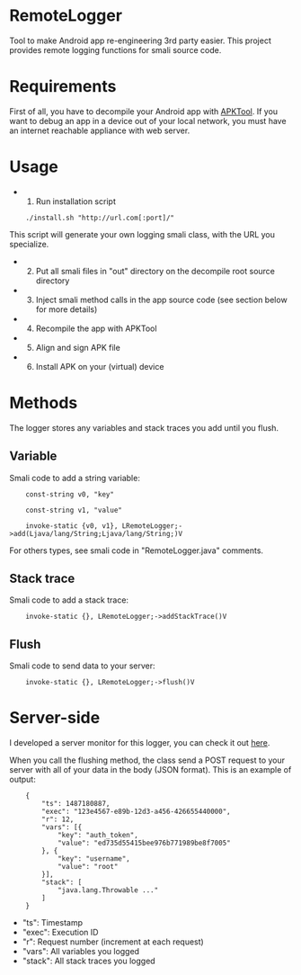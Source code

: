 # RemoteLogger

Tool to make Android app re-engineering 3rd party easier. This project provides remote logging functions for smali source code.

# Requirements

First of all, you have to decompile your Android app with [APKTool](https://ibotpeaches.github.io/Apktool/ "APKTool"). If you want to debug an app in a device out of 
your local 
network, you must have an internet reachable appliance with web server.

# Usage

  + 1. Run installation script
```
	./install.sh "http://url.com[:port]/"
```
This script will generate your own logging smali class, with the URL you specialize.
  + 2. Put all smali files in "out" directory on the decompile root source directory
  + 3. Inject smali method calls in the app source code (see section below for more details)
  + 4. Recompile the app with APKTool
  + 5. Align and sign APK file
  + 6. Install APK on your (virtual) device

# Methods

The logger stores any variables and stack traces you add until you flush.

## Variable

Smali code to add a string variable:
```
	const-string v0, "key"

	const-string v1, "value"

	invoke-static {v0, v1}, LRemoteLogger;->add(Ljava/lang/String;Ljava/lang/String;)V
```
For others types, see smali code in "RemoteLogger.java" comments.

## Stack trace

Smali code to add a stack trace:
```
	invoke-static {}, LRemoteLogger;->addStackTrace()V
```

## Flush

Smali code to send data to your server:
```
	invoke-static {}, LRemoteLogger;->flush()V
```

# Server-side

I developed a server monitor for this logger, you can check it out [here](https://github.com/bla5r/RemoteMonitor "RemoteMonitor").

When you call the flushing method, the class send a POST request to your server with all of your data in the body (JSON format). This is an example of output:
```
	{
		"ts": 1487180887,
		"exec": "123e4567-e89b-12d3-a456-426655440000",
		"r": 12,
		"vars": [{
			"key": "auth_token",
			"value": "ed735d55415bee976b771989be8f7005"
		}, {
			"key": "username",
			"value": "root"
		}],
		"stack": [
			"java.lang.Throwable ..."
		]
	}
```
  + "ts": Timestamp
  + "exec": Execution ID
  + "r": Request number (increment at each request)
  + "vars": All variables you logged
  + "stack": All stack traces you logged
